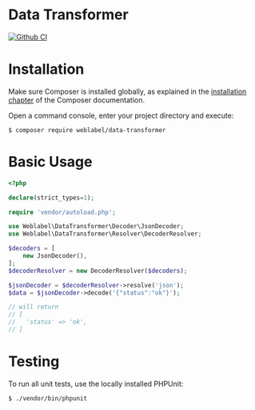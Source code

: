 Data Transformer
============

[![Github CI](https://github.com/weblabel-tech/data-transformer/actions/workflows/testsuite.yml/badge.svg)](https://github.com/weblabel-tech/data-transformer/actions/workflows/testsuite.yml)

Installation
============

Make sure Composer is installed globally, as explained in the
[installation chapter](https://getcomposer.org/doc/00-intro.md)
of the Composer documentation.

Open a command console, enter your project directory and execute:

```console
$ composer require weblabel/data-transformer
```

Basic Usage
===========
```php
<?php

declare(strict_types=1);

require 'vendor/autoload.php';

use Weblabel\DataTransformer\Decoder\JsonDecoder;
use Weblabel\DataTransformer\Resolver\DecoderResolver;

$decoders = [
    new JsonDecoder(),
];
$decoderResolver = new DecoderResolver($decoders);

$jsonDecoder = $decoderResolver->resolve('json');
$data = $jsonDecoder->decode('{"status":"ok"}');

// will return
// [
//   'status' => 'ok',
// ]
```

Testing
=======
To run all unit tests, use the locally installed PHPUnit:

```console
$ ./vendor/bin/phpunit
```
